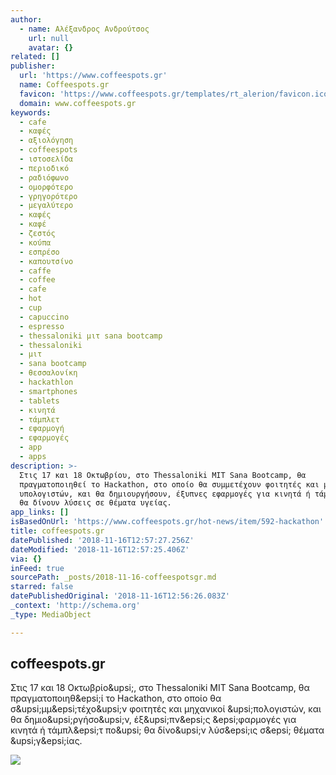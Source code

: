 ```yaml
---
author:
  - name: Αλέξανδρος Ανδρούτσος
    url: null
    avatar: {}
related: []
publisher:
  url: 'https://www.coffeespots.gr'
  name: Coffeespots.gr
  favicon: 'https://www.coffeespots.gr/templates/rt_alerion/favicon.ico'
  domain: www.coffeespots.gr
keywords:
  - cafe
  - καφές
  - αξιολόγηση
  - coffeespots
  - ιστοσελίδα
  - περιοδικό
  - ραδιόφωνο
  - ομορφότερο
  - γρηγορότερο
  - μεγαλύτερο
  - καφές
  - καφέ
  - ζεστός
  - κούπα
  - εσπρέσο
  - καπουτσίνο
  - caffe
  - coffee
  - cafe
  - hot
  - cup
  - capuccino
  - espresso
  - thessaloniki μιτ sana bootcamp
  - thessaloniki
  - μιτ
  - sana bootcamp
  - θεσσαλονίκη
  - hackathlon
  - smartphones
  - tablets
  - κινητά
  - τάμπλετ
  - εφαρμογή
  - εφαρμογές
  - app
  - apps
description: >-
  Στις 17 και 18 Οκτωβρίου, στο Thessaloniki ΜΙΤ Sana Bootcamp, θα
  πραγματοποιηθεί το Hackathon, στο οποίο θα συμμετέχουν φοιτητές και μηχανικοί
  υπολογιστών, και θα δημιουργήσουν, έξυπνες εφαρμογές για κινητά ή τάμπλετ που
  θα δίνουν λύσεις σε θέματα υγείας.
app_links: []
isBasedOnUrl: 'https://www.coffeespots.gr/hot-news/item/592-hackathon'
title: coffeespots.gr
datePublished: '2018-11-16T12:57:27.256Z'
dateModified: '2018-11-16T12:57:25.406Z'
via: {}
inFeed: true
sourcePath: _posts/2018-11-16-coffeespotsgr.md
starred: false
datePublishedOriginal: '2018-11-16T12:56:26.083Z'
_context: 'http://schema.org'
_type: MediaObject

---
```

<article style=""><h1>coffeespots.gr</h1><p>Στις 17 και 18 Οκτωβρίο&amp;upsi;, στο Thessaloniki ΜΙΤ Sana Bootcamp, θα πραγματοποιηθ&amp;epsi;ί το Hackathon, στο οποίο θα σ&amp;upsi;μμ&amp;epsi;τέχο&amp;upsi;ν φοιτητές και μηχανικοί &amp;upsi;πολογιστών, και θα δημιο&amp;upsi;ργήσο&amp;upsi;ν, έξ&amp;upsi;πν&amp;epsi;ς &amp;epsi;φαρμογές για κινητά ή τάμπλ&amp;epsi;τ πο&amp;upsi; θα δίνο&amp;upsi;ν λύσ&amp;epsi;ις σ&amp;epsi; θέματα &amp;upsi;γ&amp;epsi;ίας.</p><img src="https://www.coffeespots.gr/media/k2/items/cache/9abae742a9374d5c2cfee072fa802c4b_XL.jpg" /></article>